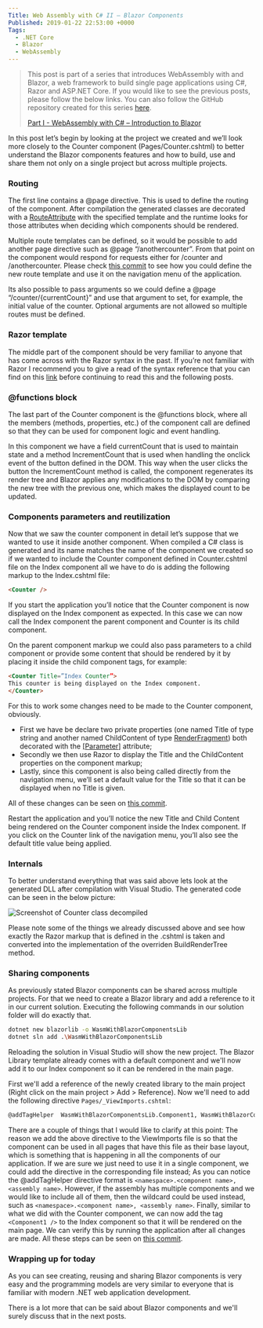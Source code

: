 ```yaml
---
Title: Web Assembly with C# II – Blazor Components
Published: 2019-01-22 22:53:00 +0000
Tags: 
  - .NET Core
  - Blazor
  - WebAssembly
---
```

> This post is part of a series that introduces WebAssembly with and Blazor, a web framework to build single page applications using C#, Razor and ASP.NET Core. If you would like to see the previous posts, please follow the below links. You can also follow the GitHub repository created for this series [here](https://github.com/lusocoding/wasm-blazor-intro).
> 
> [Part I - WebAssembly with C# – Introduction to Blazor](http://www.nunobarreiro.com/2019/01/webassembly-with-c-introduction-to.html)

In this post let’s begin by looking at the project we created and we’ll look more closely to the Counter component (Pages/Counter.cshtml) to better understand the Blazor components features and how to build, use and share them not only on a single project but across multiple projects.

### Routing

The first line contains a @page directive. This is used to define the routing of the component. After compilation the generated classes are decorated with a [RouteAttribute](https://blazor.net/api/Microsoft.AspNetCore.Blazor.Components.RouteAttribute.html) with the specified template and the runtime looks for those attributes when deciding which components should be rendered.

Multiple route templates can be defined, so it would be possible to add another page directive such as @page “/anothercounter”. From that point on the component would respond for requests either for /counter and /anothercounter. Please check [this commit](https://github.com/lusocoding/wasm-blazor-intro/commit/7236649ff486e98c99fdc17ddce1dee1045d69f8) to see how you could define the new route template and use it on the navigation menu of the application.

Its also possible to pass arguments so we could define a @page “/counter/{currentCount}” and use that argument to set, for example, the initial value of the counter. Optional arguments are not allowed so multiple routes must be defined.

### Razor template

The middle part of the component should be very familiar to anyone that has come across with the Razor syntax in the past. If you’re not familiar with Razor I recommend you to give a read of the syntax reference that you can find on this [link](https://docs.microsoft.com/pt-pt/aspnet/core/mvc/views/razor?view=aspnetcore-2.2) before continuing to read this and the following posts.

### @functions block

The last part of the Counter component is the @functions block, where all the members (methods, properties, etc.) of the component call are defined so that they can be used for component logic and event handling. 

In this component we have a field currentCount that is used to maintain state and a method IncrementCount that is used when handling the onclick event of the button defined in the DOM. This way when the user clicks the button the IncrementCount method is called, the component regenerates its render tree and Blazor applies any modifications to the DOM by comparing the new tree with the previous one, which makes the displayed count to be updated.

### Components parameters and reutilization

Now that we saw the counter component in detail let’s suppose that we wanted to use it inside another component. When compiled a C# class is generated and its name matches the name of the component we created so if we wanted to include the Counter component defined in Counter.cshtml file on the Index component all we have to do is adding the following markup to the Index.cshtml file:

``` html
<Counter />
```

If you start the application you’ll notice that the Counter component is now displayed on the Index component as expected. In this case we can now call the Index component the parent component and Counter is its child component. 

On the parent component markup we could also pass parameters to a child component or provide some content that should be rendered by it by placing it inside the child component tags, for example:

``` html
<Counter Title=”Index Counter”>
This counter is being displayed on the Index component.
</Counter>
```

For this to work some changes need to be made to the Counter component, obviously.
- First we have be declare two private properties (one named Title of type string and another named ChildContent of type [RenderFragment](https://blazor.net/api/Microsoft.AspNetCore.Blazor.RenderFragment.html)) both decorated with the [[Parameter]](https://blazor.net/api/Microsoft.AspNetCore.Blazor.Components.ParameterAttribute.html) attribute; 
- Secondly we then use Razor to display the Title and the ChildContent properties on the component markup;
- Lastly, since this component is also being called directly from the navigation menu, we’ll set a default value for the Title so that it can be displayed when no Title is given. 

All of these changes can be seen on [this commit](https://github.com/lusocoding/wasm-blazor-intro/commit/f27aa81c01a69aa0e6baf47dacbac1001bf9c30d). 

Restart the application and you’ll notice the new Title and Child Content being rendered on the Counter component inside the Index component. If you click on the Counter link of the navigation menu, you’ll also see the default title value being applied.

### Internals
To better understand everything that was said above lets look at the generated DLL after compilation with Visual Studio. The generated code can be seen in the below picture:

![Screenshot of Counter class decompiled](/images/counter_class_decompiled.png)

Please note some of the things we already discussed above and see how exactly the Razor markup that is defined in the .cshtml is taken and converted into the implementation of the overriden BuildRenderTree method.

### Sharing components

As previously stated Blazor components can be shared across multiple projects. For that we need to create a Blazor library and add a reference to it in our current solution. Executing the following commands in our solution folder will do exactly that.

``` bash
dotnet new blazorlib -o WasmWithBlazorComponentsLib
dotnet sln add .\WasmWithBlazorComponentsLib
``` 

Reloading the solution in Visual Studio will show the new project. The Blazor Library template already comes with a default component and we'll now add it to our Index component so it can be rendered in the main page.

First we'll add a reference of the newly created library to the main project (Right click on the main project > Add > Reference). Now we'll need to add the following directive ```Pages/_ViewImports.cshtml```:

``` html
@addTagHelper  WasmWithBlazorComponentsLib.Component1, WasmWithBlazorComponentsLib
```

There are a couple of things that I would like to clarify at this point:
The reason we add the above directive to the ViewImports file is so that the component can be used in all pages that have this file as their base layout, which is something that is happening in all the components of our application. If we are sure we just need to use it in a single component, we could add the directive in the corresponding file instead;
As you can notice the @addTagHelper directive format is ```<namespace>.<component name>, <assembly name>```. However, if the assembly has multiple components and we would like to include all of them, then the wildcard could be used instead, such as ```<namespace>.<component name>, <assembly name>```.
Finally, similar to what we did with the Counter component, we can now add the tag ```<Component1 />``` to the Index component so that it will be rendered on the main page. We can verify this by running the application after all changes are made. All these steps can be seen on [this commit](https://github.com/lusocoding/wasm-blazor-intro/commit/3fe8c61831c79d817e6ff91fdf11f00600abdaff).

### Wrapping up for today

As you can see creating, reusing and sharing Blazor components is very easy and the programming models are very similar to everyone that is familiar with modern .NET web application development.

There is a lot more that can be said about Blazor components and we'll surely discuss that in the next posts.

